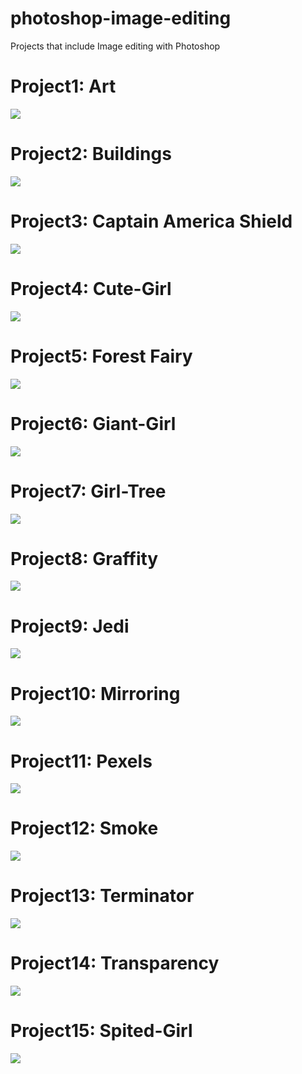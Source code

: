 # photoshop-image-editing
Projects that include Image editing with Photoshop



# Project1: Art
![](https://github.com/ippokratis91/photoshop-image-editing/blob/main/art.png)

# Project2: Buildings
![](https://github.com/ippokratis91/photoshop-image-editing/blob/main/buildingEffect.png)

# Project3: Captain America Shield
![](https://github.com/ippokratis91/photoshop-image-editing/blob/main/CaptainAmericaShield.png)

# Project4: Cute-Girl
![](https://github.com/ippokratis91/photoshop-image-editing/blob/main/CuteGirl.png)

# Project5: Forest Fairy
![](https://github.com/ippokratis91/photoshop-image-editing/blob/main/forestFairy.png)

# Project6: Giant-Girl
![](https://github.com/ippokratis91/photoshop-image-editing/blob/main/giantgirl.jpg)

# Project7: Girl-Tree
![](https://github.com/ippokratis91/photoshop-image-editing/blob/main/girltree.png)

# Project8: Graffity
![](https://github.com/ippokratis91/photoshop-image-editing/blob/main/graffityEffect.jpg)

# Project9: Jedi
![](https://github.com/ippokratis91/photoshop-image-editing/blob/main/Jedi.png)

# Project10: Mirroring
![](https://github.com/ippokratis91/photoshop-image-editing/blob/main/mirrorEffect.png)

# Project11: Pexels
![](https://github.com/ippokratis91/photoshop-image-editing/blob/main/pexels-photo-477235.jpeg)

# Project12: Smoke
![](https://github.com/ippokratis91/photoshop-image-editing/blob/main/smoke-girl.png)

# Project13: Terminator
![](https://github.com/ippokratis91/photoshop-image-editing/blob/main/terimator.png)

# Project14: Transparency
![](https://github.com/ippokratis91/photoshop-image-editing/blob/main/trasparentTshirt.jpg)

# Project15: Spited-Girl
![](https://github.com/ippokratis91/photoshop-image-editing/blob/main/spitedGirl.png)
